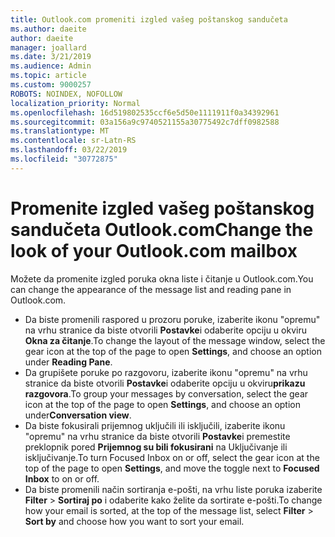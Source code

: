 ```yaml
---
title: Outlook.com promeniti izgled vašeg poštanskog sandučeta
ms.author: daeite
author: daeite
manager: joallard
ms.date: 3/21/2019
ms.audience: Admin
ms.topic: article
ms.custom: 9000257
ROBOTS: NOINDEX, NOFOLLOW
localization_priority: Normal
ms.openlocfilehash: 16d519802535ccf6e5d50e1111911f0a34392961
ms.sourcegitcommit: 03a156a9c9740521155a30775492c7dff0982588
ms.translationtype: MT
ms.contentlocale: sr-Latn-RS
ms.lasthandoff: 03/22/2019
ms.locfileid: "30772875"
---
```

# <a name="change-the-look-of-your-outlookcom-mailbox"></a><span data-ttu-id="aeaeb-102">Promenite izgled vašeg poštanskog sandučeta Outlook.com</span><span class="sxs-lookup"><span data-stu-id="aeaeb-102">Change the look of your Outlook.com mailbox</span></span>

<span data-ttu-id="aeaeb-103">Možete da promenite izgled poruka okna liste i čitanje u Outlook.com.</span><span class="sxs-lookup"><span data-stu-id="aeaeb-103">You can change the appearance of the message list and reading pane in Outlook.com.</span></span>

- <span data-ttu-id="aeaeb-104">Da biste promenili raspored u prozoru poruke, izaberite ikonu "opremu" na vrhu stranice da biste otvorili **Postavke**i odaberite opciju u okviru **Okna za čitanje**.</span><span class="sxs-lookup"><span data-stu-id="aeaeb-104">To change the layout of the message window, select the gear icon at the top of the page to open **Settings**, and choose an option under **Reading Pane**.</span></span>
- <span data-ttu-id="aeaeb-105">Da grupišete poruke po razgovoru, izaberite ikonu "opremu" na vrhu stranice da biste otvorili **Postavke**i odaberite opciju u okviru**prikazu razgovora**.</span><span class="sxs-lookup"><span data-stu-id="aeaeb-105">To group your messages by conversation, select the gear icon at the top of the page to open **Settings**, and choose an option under**Conversation view**.</span></span>
- <span data-ttu-id="aeaeb-106">Da biste fokusirali prijemnog uključili ili isključili, izaberite ikonu "opremu" na vrhu stranice da biste otvorili **Postavke**i premestite preklopnik pored **Prijemnog su bili fokusirani** na Uključivanje ili isključivanje.</span><span class="sxs-lookup"><span data-stu-id="aeaeb-106">To turn Focused Inbox on or off, select the gear icon at the top of the page to open **Settings**, and move the toggle next to **Focused Inbox** to on or off.</span></span>
- <span data-ttu-id="aeaeb-107">Da biste promenili način sortiranja e-pošti, na vrhu liste poruka izaberite **Filter** > **Sortiraj po** i odaberite kako želite da sortirate e-pošti.</span><span class="sxs-lookup"><span data-stu-id="aeaeb-107">To change how your email is sorted, at the top of the message list, select **Filter** > **Sort by** and choose how you want to sort your email.</span></span>